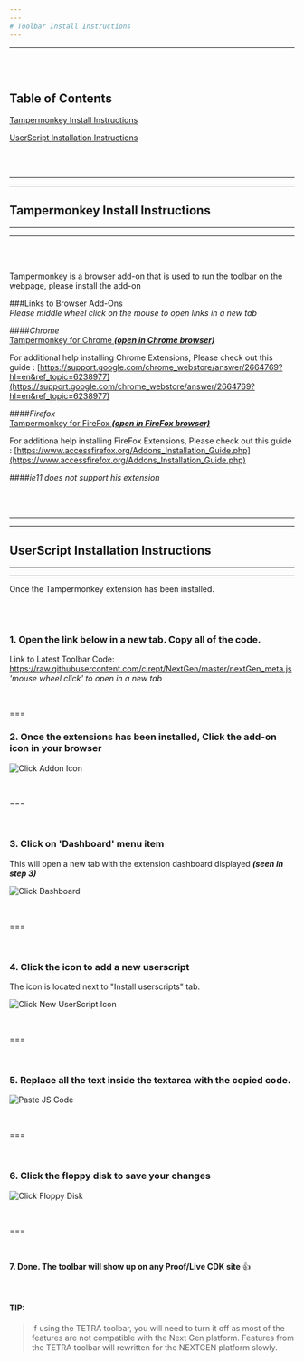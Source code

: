 ```yaml
---
---
# Toolbar Install Instructions
---
```

---

<br>
<br>

## Table of Contents

[Tampermonkey Install Instructions](#tampermonkey-install-instructions)

[UserScript Installation Instructions](#userscript-installation-instructions)

<br>
<br>

---
---
## Tampermonkey Install Instructions
---
---

<br>
<br>

Tampermonkey is a browser add-on that is used to run the toolbar on the webpage, please install the add-on

###Links to Browser Add-Ons<br>
*Please middle wheel click on the mouse to open links in a new tab*<br>

####*Chrome*<br>
[Tampermonkey for Chrome ***(open in Chrome browser)***](https://chrome.google.com/webstore/detail/tampermonkey/dhdgffkkebhmkfjojejmpbldmpobfkfo?hl=en)

For additional help installing Chrome Extensions, Please check out this guide : [https://support.google.com/chrome_webstore/answer/2664769?hl=en&ref_topic=6238977](https://support.google.com/chrome_webstore/answer/2664769?hl=en&ref_topic=6238977)

####*Firefox*<br>
[Tampermonkey for FireFox ***(open in FireFox browser)***](https://addons.mozilla.org/en-US/firefox/addon/tampermonkey/)

For additiona help installing FireFox Extensions, Please check out this guide : [https://www.accessfirefox.org/Addons_Installation_Guide.php](https://www.accessfirefox.org/Addons_Installation_Guide.php)

####*ie11 does not support his extension*<br>

<br>
<br>

---
---
## UserScript Installation Instructions
---
---

Once the Tampermonkey extension has been installed.

<br>
<br>

### 1. Open the link below in a new tab.  Copy all of the code.

Link to Latest Toolbar Code:<br>
https://raw.githubusercontent.com/cirept/NextGen/master/nextGen_meta.js<br>
*'mouse wheel click' to open in a new tab*

<br>

===

### 2. Once the extensions has been installed, Click the add-on icon in your browser

![Click Addon Icon](https://cdn.rawgit.com/cirept/NextGen/master/images/clickIcon.png)

<br>

===

<br>

### 3. Click on 'Dashboard' menu item<br>
This will open a new tab with the extension dashboard displayed ***(seen in step 3)***

![Click Dashboard](https://cdn.rawgit.com/cirept/NextGen/23d750e3/images/clickDashboard.png)

<br>

===

<br>

### 4. Click the icon to add a new userscript<br>
The icon is located next to "Install userscripts" tab.

![Click New UserScript Icon](https://cdn.rawgit.com/cirept/NextGen/23d750e3/images/clickNewScript.png)

<br>

===

<br>

### 5. Replace all the text inside the textarea with the copied code.

![Paste JS Code](https://cdn.rawgit.com/cirept/NextGen/23d750e3/images/pasteCode.png)

<br>

===

<br>

### 6. Click the floppy disk to save your changes

![Click Floppy Disk](https://cdn.rawgit.com/cirept/NextGen/23d750e3/images/clickSave.png)

<br>

===

<br>

**7. Done.  The toolbar will show up on any Proof/Live CDK site** :thumbsup:

<br>

#### TIP:<br>
> If using the TETRA toolbar, you will need to turn it off as most of the features are not compatible with the Next Gen platform.
Features from the TETRA toolbar will rewritten for the NEXTGEN platform slowly.


<br>
<br>

